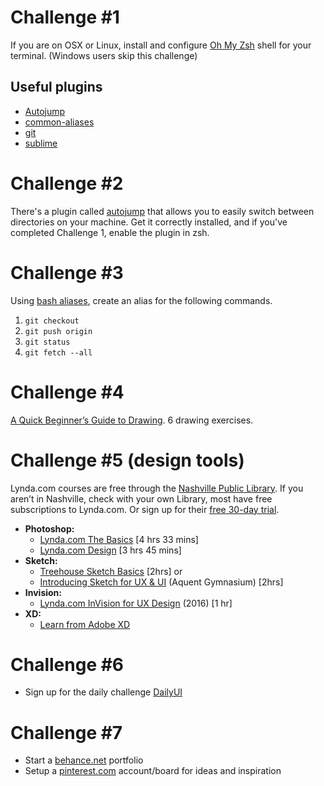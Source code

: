 # Challenge #1

If you are on OSX or Linux, install and configure [Oh My Zsh](https://github.com/robbyrussell/oh-my-zsh) shell for your terminal. (Windows users skip this challenge)

## Useful plugins

 * [Autojump](https://github.com/joelthelion/autojump)
 * [common-aliases](https://github.com/robbyrussell/oh-my-zsh/wiki/Plugins#common-aliases)
 * [git](https://github.com/robbyrussell/oh-my-zsh/wiki/Plugins#git)
 * [sublime](https://github.com/robbyrussell/oh-my-zsh/wiki/Plugins#sublime)

# Challenge #2

There's a plugin called [autojump](https://github.com/joelthelion/autojump) that allows you to easily switch between directories on your machine. Get it correctly installed, and if you've completed Challenge 1, enable the plugin in zsh.

# Challenge #3

Using [bash aliases](http://www.cyberciti.biz/tips/bash-aliases-mac-centos-linux-unix.html), create an alias for the following commands.
  1. `git checkout `
  1. `git push origin `
  1. `git status`
  1. `git fetch --all`

# Challenge #4
[A Quick Beginner’s Guide to Drawing](https://medium.com/personal-growth/a-quick-beginners-guide-to-drawing-58213877715e). 6 drawing exercises.

# Challenge #5 (design tools)
Lynda.com courses are free through the [Nashville Public Library](https://library.nashville.org/content/lyndacom). If you aren’t in Nashville, check with your own Library, most have free subscriptions to Lynda.com. Or sign up for their [free 30-day trial](https://www.lynda.com/in/general2?utm_source=google&utm_medium=cpc&utm_campaign=l1-AMER-SEM-Brand-Free+Trial&cid=l1-us:en:ps:lp:prosc:s0:0:all:google:brand-sitelink5&utm_content=104753949666&utm_term=%2Btrial%20%2Blynda&src=go-pa&veh=saud-155532282786:kwd-45976319706_pcrid_104753949666_pkw_%2Btrial%20%2Blynda_pmt_b_pdv_c_ext_1376244439_plc__trg__agid_5454786906_cmid_111030906_adp_1t1_net_g&lpk35=9137). 
* **Photoshop:**  
    * [Lynda.com The Basics](https://www.lynda.com/Photoshop-tutorials/Photoshop-CC-2017-Essential-Training-Basics/519289-2.html) [4 hrs 33 mins]
    * [Lynda.com Design](https://www.lynda.com/Photoshop-tutorials/Photoshop-CC-2017-Essential-Training-Design/518165-2.html) [3 hrs 45 mins]
* **Sketch:** 
    * [Treehouse Sketch Basics](https://teamtreehouse.com/library/sketch-basics) [2hrs] or
    * [Introducing Sketch for UX & UI](https://www.thegymnasium.com/courses/GYM/005/0/about) (Aquent Gymnasium)  [2hrs]
* **Invision:** 
    * [Lynda.com InVision for UX Design](https://www.lynda.com/Prototyping-tutorials/Adding-screens-your-prototype/461846/500671-4.html) (2016) [1 hr]
* **XD:**
    * [Learn from Adobe XD](https://helpx.adobe.com/xd/tutorials.html)

# Challenge #6
* Sign up for the daily challenge [DailyUI](http://www.dailyui.co/)

# Challenge #7
* Start a [behance.net](https://www.behance.net/) portfolio
* Setup a [pinterest.com](https://www.pinterest.com/) account/board for ideas and inspiration
